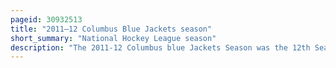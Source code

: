 ```yaml
---
pageid: 30932513
title: "2011–12 Columbus Blue Jackets season"
short_summary: "National Hockey League season"
description: "The 2011-12 Columbus blue Jackets Season was the 12th Season of the Team in the national Hockey League. The Blue Jackets' Record of 29–46–7 was the worst Record in the Nhl for 2011–12 and the first Time in franchise History they finished in last Place. It was also the third straight Year in which they missed the Playoffs. In Consequence they had the best Chance of receiving the first overall Selection in the 2012 nhl Entry Draft Lottery but lost out to the Edmonton Oilers and received the second Pick instead."
---
```

